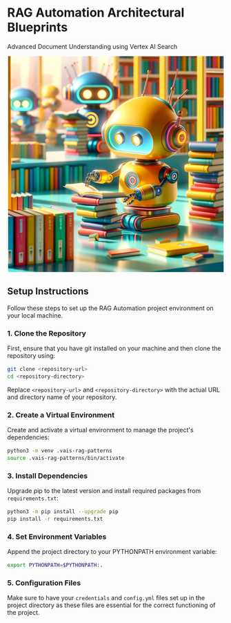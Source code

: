 # RAG Automation Architectural Blueprints

Advanced Document Understanding using Vertex AI Search

<div align="center">
    <img src="./img/rag-patterns-cover.png" alt="RAG Patterns Cover" width="500" height="500"/>
</div>

## Setup Instructions

Follow these steps to set up the RAG Automation project environment on your local machine.

### 1. Clone the Repository

First, ensure that you have git installed on your machine and then clone the repository using:

```bash
git clone <repository-url>
cd <repository-directory>
```

Replace `<repository-url>` and `<repository-directory>` with the actual URL and directory name of your repository.

### 2. Create a Virtual Environment

Create and activate a virtual environment to manage the project's dependencies:

```bash
python3 -m venv .vais-rag-patterns
source .vais-rag-patterns/bin/activate
```

### 3. Install Dependencies

Upgrade pip to the latest version and install required packages from `requirements.txt`:

```bash
python3 -m pip install --upgrade pip
pip install -r requirements.txt
```

### 4. Set Environment Variables

Append the project directory to your PYTHONPATH environment variable:

```bash
export PYTHONPATH=$PYTHONPATH:.
```

### 5. Configuration Files

Make sure to have your `credentials` and `config.yml` files set up in the project directory as these files are essential for the correct functioning of the project.
